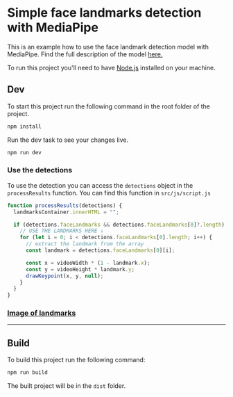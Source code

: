 # Simple face landmarks detection with MediaPipe

This is an example how to use the face landmark detection model with MediaPipe. Find the full description of the model [here.](https://ai.google.dev/edge/mediapipe/solutions/vision/face_landmarker)

To run this project you'll need to have [Node.js](https://nodejs.org/en) installed on your machine.

## Dev

To start this project run the following command in the root folder of the project.

```bash
npm install
```

Run the dev task to see your changes live.

```bash
npm run dev
```

### Use the detections

To use the detection you can access the `detections` object in the `processResults` function. You can find this function in `src/js/script.js`

```javascript
function processResults(detections) {
  landmarksContainer.innerHTML = "";

  if (detections.faceLandmarks && detections.faceLandmarks[0]?.length) {
    // USE THE LANDMARKS HERE ↓
    for (let i = 0; i < detections.faceLandmarks[0].length; i++) {
      // extract the landmark from the array
      const landmark = detections.faceLandmarks[0][i];

      const x = videoWidth * (1 - landmark.x);
      const y = videoHeight * landmark.y;
      drawKeypoint(x, y, null);
    }
  }
}
```

### [Image of landmarks](https://storage.googleapis.com/mediapipe-assets/documentation/mediapipe_face_landmark_fullsize.png)

---

## Build

To build this project run the following command:

```bash
npm run build
```

The built project will be in the `dist` folder.
